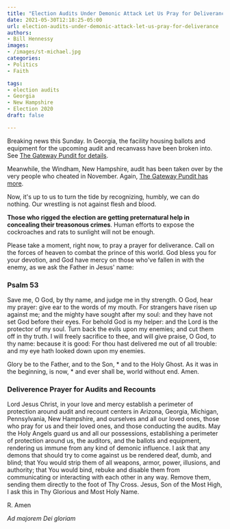 ```yaml
---
title: "Election Audits Under Demonic Attack Let Us Pray for Deliverance"
date: 2021-05-30T12:18:25-05:00
url: election-audits-under-demonic-attack-let-us-pray-for-deliverance
authors: 
- Bill Hennessy
images: 
- /images/st-michael.jpg
categories: 
- Politics
- Faith

tags: 
- election audits
- Georgia
- New Hampshire
- Election 2020
draft: false

---
```


Breaking news this Sunday. In Georgia, the facility housing ballots and equipment for the upcoming audit and recanvass have been broken into. See [The Gateway Pundit for details](https://www.thegatewaypundit.com/2021/05/breaking-alarm-went-off-secure-building-fulton-county-georgia-ballots-kept-building-found-wide-open/).

Meanwhile, the Windham, New Hampshire, audit has been taken over by the very people who cheated in November. Again, [The Gateway Pundit has more](https://www.thegatewaypundit.com/2021/05/new-hampshire-wake-shady-characters-carrying-shady-activities-elections/).

Now, it's up to us to turn the tide by recognizing, humbly, we can do nothing. Our wrestling is not against flesh and blood. 

**Those who rigged the election are getting preternatural help in concealing their treasonous crimes**.  Human efforts to expose the cockroaches and rats to sunlight will not be enough.

Please take a moment, right now, to pray a prayer for deliverance. Call on the forces of heaven to combat the prince of this world. God bless you for your devotion, and God have mercy on those who've fallen in with the enemy, as we ask the Father in Jesus' name:

### Psalm 53
Save me, O God, by thy name, and judge me in thy strength.
O God, hear my prayer: give ear to the words of my mouth.
For strangers have risen up against me; and the mighty have sought after my soul: and they have not set God before their eyes.
For behold God is my helper: and the Lord is the protector of my soul.
Turn back the evils upon my enemies; and cut them off in thy truth.
I will freely sacrifice to thee, and will give praise, O God, to thy name: because it is good:
For thou hast delivered me out of all trouble: and my eye hath looked down upon my enemies.

Glory be to the Father, and to the Son, * and to the Holy Ghost.
As it was in the beginning, is now, * and ever shall be, world without end. Amen.

### Deliverence Prayer for Audits and Recounts

Lord Jesus Christ, in your love and mercy establish a perimeter of protection around audit and recount centers in Arizona, Georgia, Michigan, Pennsylvania, New Hampshire, and ourselves and all our loved ones, those who pray for us and their loved ones, and those conducting the audits. May the Holy Angels guard us and all our possessions, establishing a perimeter of protection around us, the auditors, and the ballots and equipment, rendering us immune from any kind of demonic influence. I ask that any demons that should try to come against us be rendered deaf, dumb, and blind; that You would strip them of all weapons, armor, power, illusions, and authority; that You would bind, rebuke and disable them from communicating or interacting with each other in any way. Remove them, sending them directly to the foot of Thy Cross. Jesus, Son of the Most High, I ask this in Thy Glorious and Most Holy Name.

R. Amen

*Ad majorem Dei gloriam*